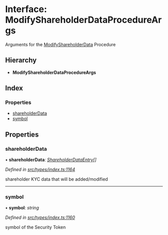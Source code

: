 # Interface: ModifyShareholderDataProcedureArgs

Arguments for the [ModifyShareholderData](../enums/_types_index_.proceduretype.md#modifyshareholderdata) Procedure

## Hierarchy

- **ModifyShareholderDataProcedureArgs**

## Index

### Properties

- [shareholderData](_types_index_.modifyshareholderdataprocedureargs.md#shareholderdata)
- [symbol](_types_index_.modifyshareholderdataprocedureargs.md#symbol)

## Properties

### shareholderData

• **shareholderData**: _[ShareholderDataEntry](_types_index_.shareholderdataentry.md)[]_

_Defined in [src/types/index.ts:1164](https://github.com/PolymathNetwork/polymath-sdk/blob/660aba8/src/types/index.ts#L1164)_

shareholder KYC data that will be added/modified

---

### symbol

• **symbol**: _string_

_Defined in [src/types/index.ts:1160](https://github.com/PolymathNetwork/polymath-sdk/blob/660aba8/src/types/index.ts#L1160)_

symbol of the Security Token

